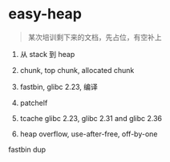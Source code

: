 # easy-heap

>   某次培训剩下来的文档，先占位，有空补上


1. 从 stack 到 heap

2. chunk, top chunk, allocated chunk

3. fastbin, glibc 2.23, 编译

4. patchelf

5. tcache glibc 2.23, glibc 2.31 and glibc 2.36

6. heap overflow, use-after-free, off-by-one

fastbin dup